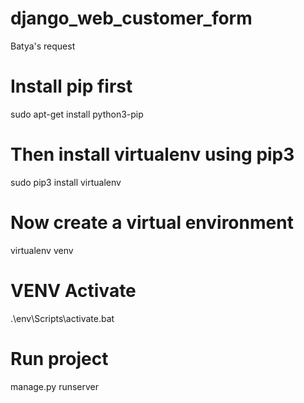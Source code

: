 # django_web_customer_form
Batya's request

# Install pip first
sudo apt-get install python3-pip

# Then install virtualenv using pip3
sudo pip3 install virtualenv 

# Now create a virtual environment
virtualenv venv 

# VENV Activate
.\env\Scripts\activate.bat

# Run project
manage.py runserver
